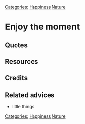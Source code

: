 [Categories:](../Categories/index.md) [Happiness](../Categories/Happiness.md) [Nature](../Categories/Nature.md)
# Enjoy the moment


## Quotes

## Resources

## Credits

## Related advices

- little things

[Categories:](../Categories/index.md) [Happiness](../Categories/Happiness.md) [Nature](../Categories/Nature.md)
